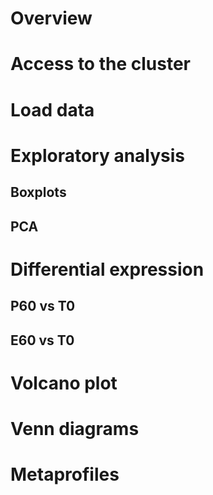 # Overview

# Access to the cluster

# Load data

# Exploratory analysis

## Boxplots

##  PCA

# Differential expression

## P60 vs T0

## E60 vs T0

# Volcano plot

# Venn diagrams

# Metaprofiles
